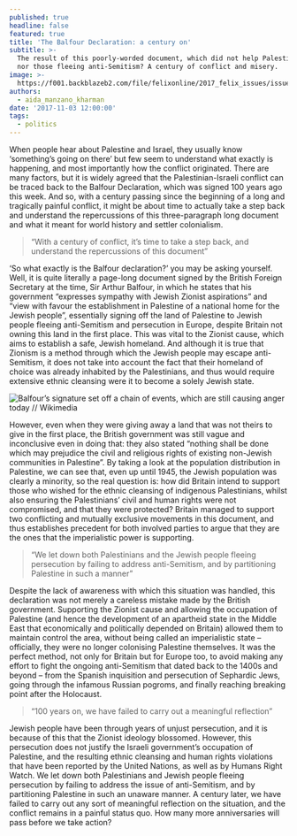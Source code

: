 ```yaml
---
published: true
headline: false
featured: true
title: 'The Balfour Declaration: a century on'
subtitle: >-
  The result of this poorly-worded document, which did not help Palestinians,
  nor those fleeing anti-Semitism? A century of conflict and misery.
image: >-
  https://f001.backblazeb2.com/file/felixonline/2017_felix_issues/issue_1674/1674_politics_balfour.png
authors:
  - aida_manzano_kharman
date: '2017-11-03 12:00:00'
tags:
  - politics
---
```

When people hear about Palestine and Israel, they usually know ‘something’s going on there’ but few seem to understand what exactly is happening, and most importantly how the conflict originated. There are many factors, but it is widely agreed that the Palestinian-Israeli conflict can be traced back to the Balfour Declaration, which was signed 100 years ago this week. And so, with a century passing since the beginning of a long and tragically painful conflict, it might be about time to actually take a step back and understand the repercussions of this three-paragraph long document and what it meant for world history and settler colonialism.

> “With a century of conflict, it’s time to take a step back, and understand the repercussions of this document”

‘So what exactly is the Balfour declaration?’ you may be asking yourself. Well, it is quite literally a page-long document signed by the British Foreign Secretary at the time, Sir Arthur Balfour, in which he states that his government “expresses sympathy with Jewish Zionist aspirations” and “view with favour the establishment in Palestine of a national home for the Jewish people”, essentially signing off the land of Palestine to Jewish people fleeing anti-Semitism and persecution in Europe, despite Britain not owning this land in the first place. This was vital to the Zionist cause, which aims to establish a safe, Jewish homeland. And although it is true that Zionism is a method through which the Jewish people may escape anti-Semitism, it does not take into account the fact that their homeland of choice was already inhabited by the Palestinians, and thus would require extensive ethnic cleansing were it to become a solely Jewish state.

![Balfour’s signature set off a chain of events, which are still causing anger today // Wikimedia](https://f001.backblazeb2.com/file/felixonline/2017_felix_issues/issue_1674/1674_politics_israel.jpg)

However, even when they were giving away a land that was not theirs to give in the first place, the British government was still vague and inconclusive even in doing that: they also stated “nothing shall be done which may prejudice the civil and religious rights of existing non-Jewish communities in Palestine”. By taking a look at the population distribution in Palestine, we can see that, even up until 1945, the Jewish population was clearly a minority, so the real question is: how did Britain intend to support those who wished for the ethnic cleansing of indigenous Palestinians, whilst also ensuring the Palestinians’ civil and human rights were not compromised, and that they were protected? Britain managed to support two conflicting and mutually exclusive movements in this document, and thus establishes precedent for both involved parties to argue that they are the ones that the imperialistic power is supporting. 

> “We let down both Palestinians and the Jewish people fleeing persecution by failing to address anti-Semitism, and by partitioning Palestine in such a manner”

Despite the lack of awareness with which this situation was handled, this declaration was not merely a careless mistake made by the British government. Supporting the Zionist cause and allowing the occupation of Palestine (and hence the development of an apartheid state in the Middle East that economically and politically depended on Britain) allowed them to maintain control the area, without being called an imperialistic state – officially, they were no longer colonising Palestine themselves. It was the perfect method, not only for Britain but for Europe too, to avoid making any effort to fight the ongoing anti-Semitism that dated back to the 1400s and beyond – from the Spanish inquisition and persecution of Sephardic Jews, going through the infamous Russian pogroms, and finally reaching breaking point after the Holocaust. 

> “100 years on, we have failed to carry out a meaningful reflection”

Jewish people have been through years of unjust persecution, and it is because of this that the Zionist ideology blossomed. However, this persecution does not justify the Israeli government’s occupation of Palestine, and the resulting ethnic cleansing and human rights violations that have been reported by the United Nations, as well as by Humans Right Watch. We let down both Palestinians and Jewish people fleeing persecution by failing to address the issue of anti-Semitism, and by partitioning Palestine in such an unaware manner. A century later, we have failed to carry out any sort of meaningful reflection on the situation, and the conflict remains in a painful status quo. How many more anniversaries will pass before we take action?
 